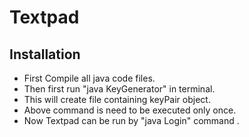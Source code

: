 # Textpad
  

## Installation  

- First Compile all java code files.   
- Then first run "java KeyGenerator" in terminal.  
- This will create file containing keyPair object.   
- Above command is need to be executed only once.  
- Now Textpad can be run by "java Login" command .  

